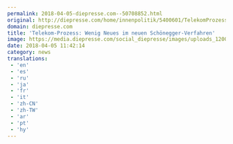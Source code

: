 ```yaml
---
permalink: 2018-04-05-diepresse.com--50708852.html
original: http://diepresse.com/home/innenpolitik/5400601/TelekomProzess_Wenig-Neues-im-neuen-SchoeneggerVerfahren?from=rss
domain: diepresse.com
title: 'Telekom-Prozess: Wenig Neues im neuen Schönegger-Verfahren'
image: https://media.diepresse.com/social_diepresse/images/uploads_1200/8/1/9/5400601/383D630E-DAC1-4469-BD10-BC3FC905275D_v0_h.jpg
date: 2018-04-05 11:42:14
category: news
translations: 
 - 'en'
 - 'es'
 - 'ru'
 - 'ja'
 - 'fr'
 - 'it'
 - 'zh-CN'
 - 'zh-TW'
 - 'ar'
 - 'pt'
 - 'hy'
---
```


